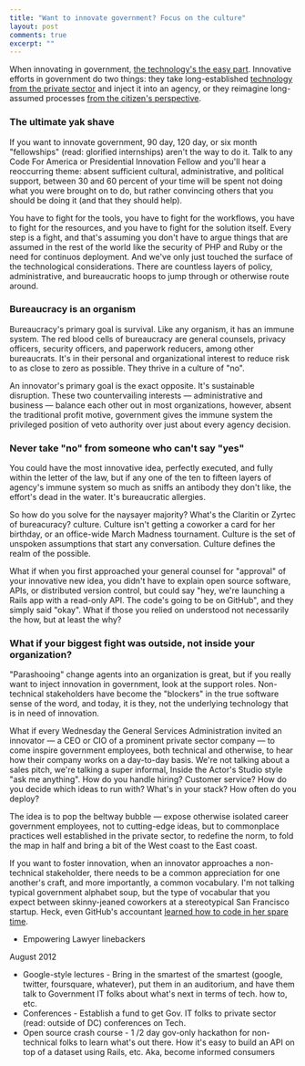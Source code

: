 ```yaml
---
title: "Want to innovate government? Focus on the culture"
layout: post
comments: true
excerpt: ""
---
```


When innovating in government, [the technology's the easy part](http://ben.balter.com/2013/07/01/technologys-the-easy-part/). Innovative efforts in government do two things: they take long-established [technology from the private sector](http://ben.balter.com/2013/09/30/ten-things-you-learn-as-a-presidential-innovation-fellow/#innovative-efforts-in-government-are-standard-practice-in-the-startup-world) and inject it into an agency, or they reimagine long-assumed processes [from the citizen's perspective](https://twitter.com/BenBalter/status/444941012016713728).

### The ultimate yak shave

If you want to innovate government, 90 day, 120 day, or six month "fellowships" (read: glorified internships) aren't the way to do it. Talk to any Code For America or Presidential Innovation Fellow and you'll hear a reoccurring theme: absent sufficient cultural, administrative, and political support, between 30 and 60 percent of your time will be spent not doing what you were brought on to do, but rather convincing others that you should be doing it (and that they should help).

You have to fight for the tools, you have to fight for the workflows, you have to fight for the resources, and you have to fight for the solution itself. Every step is a fight, and that's assuming you don't have to argue things that are assumed in the rest of the world like the security of PHP and Ruby or the need for continuos deployment. And we've only just touched the surface of the technological considerations. There are countless layers of policy, administrative, and bureaucratic hoops to jump through or otherwise route around.

### Bureaucracy is an organism

Bureaucracy's primary goal is survival. Like any organism, it has an immune system. The red blood cells of bureaucracy are general counsels, privacy officers, security officers, and paperwork reducers, among other bureaucrats. It's in their personal and organizational interest to reduce risk to as close to zero as possible. They thrive in a culture of "no".

An innovator's primary goal is the exact opposite. It's sustainable disruption. These two countervailing interests — administrative and business — balance each other out in most organizations, however, absent the traditional profit motive, government gives the immune system the privileged position of veto authority over just about every agency decision.

### Never take "no" from someone who can't say "yes"

You could have the most innovative idea, perfectly executed, and fully within the letter of the law, but if any one of the ten to fifteen layers of agency's immune system so much as sniffs an antibody they don't like, the effort's dead in the water. It's bureaucratic allergies.

So how do you solve for the naysayer majority? What's the Claritin or Zyrtec of bureacuracy? culture. Culture isn't getting a coworker a card for her birthday, or an office-wide March Madness tournament. Culture is the set of unspoken assumptions that start any conversation. Culture defines the realm of the possible.

What if when you first approached your general counsel for "approval" of your innovative new idea, you didn't have to explain open source software, APIs, or distributed version control, but could say "hey, we're launching a Rails app with a read-only API. The code's going to be on GitHub", and they simply said "okay". What if those you relied on understood not necessarily the how, but at least the why?

### What if your biggest fight was outside, not inside your organization?

"Parashooing" change agents into an organization is great, but if you really want to inject innovation in government, look at the support roles. Non-technical stakeholders have become the "blockers" in the true software sense of the word, and today, it is they, not the underlying technology that is in need of innovation.

What if every Wednesday the General Services Administration invited an innovator — a CEO or CIO of a prominent private sector company — to come inspire government employees, both technical and otherwise, to hear how their company works on a day-to-day basis. We're not talking about a sales pitch, we're talking a super informal, Inside the Actor's Studio style "ask me anything". How do you handle hiring? Customer service? How do you decide which ideas to run with? What's in your stack? How often do you deploy?

The idea is to pop the beltway bubble — expose otherwise isolated career government employees, not to cutting-edge ideas, but to commonplace practices well established in the private sector, to redefine the norm, to fold the map in half and bring a bit of the West coast to the East coast.

If you want to foster innovation, when an innovator approaches a non-technical stakeholder, there needs to be a common appreciation for one another's craft, and more importantly, a common vocabulary. I'm not talking typical government alphabet soup, but the type of vocabular that you expect between skinny-jeaned coworkers at a stereotypical San Francisco startup. Heck, even GitHub's accountant [learned how to code in her spare time](#).

* Empowering Lawyer linebackers

August 2012

* Google-style lectures - Bring in the smartest of the smartest (google, twitter, foursquare, whatever), put them in an auditorium, and have them talk to Government IT folks about what's next in terms of tech. how to, etc.
* Conferences - Establish a fund to get Gov. IT folks to private sector (read: outside of DC) conferences on Tech.
* Open source crash course  - 1  /2 day gov-only hackathon for non-technical folks to learn what's out there. How it's easy to build an API on top of a dataset using Rails, etc. Aka, become informed consumers
